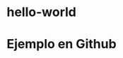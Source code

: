 # hello-world
<!DOCTYPE html>
<html lang="es">
<head>
	<meta charset="utf-8">
	<meta name="viewport" content="width=device-width, initial-scale=1.0"> 
	<title>Ejemplo</title>
	<link rel="stylesheet" href="https://maxcdn.bootstrapcdn.com/bootstrap/4.0.0/css/bootstrap.min.css" integrity="sha384-Gn5384xqQ1aoWXA+058RXPxPg6fy4IWvTNh0E263XmFcJlSAwiGgFAW/dAiS6JXm" crossorigin="anonymous">
	<link rel="stylesheet" href="https://cdnjs.cloudflare.com/ajax/libs/font-awesome/4.7.0/css/font-awesome.min.css" />
</head>
<body>
	<h1>Ejemplo en Github</h1>
	<script
	  src="https://code.jquery.com/jquery-3.3.1.min.js"
	  integrity="sha256-FgpCb/KJQlLNfOu91ta32o/NMZxltwRo8QtmkMRdAu8="
	  crossorigin="anonymous">
	</script>
	<script src="https://cdnjs.cloudflare.com/ajax/libs/popper.js/1.12.9/umd/popper.min.js" integrity="sha384-ApNbgh9B+Y1QKtv3Rn7W3mgPxhU9K/ScQsAP7hUibX39j7fakFPskvXusvfa0b4Q" crossorigin="anonymous"></script>	
	<script src="https://maxcdn.bootstrapcdn.com/bootstrap/4.0.0/js/bootstrap.min.js" integrity="sha384-JZR6Spejh4U02d8jOt6vLEHfe/JQGiRRSQQxSfFWpi1MquVdAyjUar5+76PVCmYl" crossorigin="anonymous"></script>
</body>
</html>
